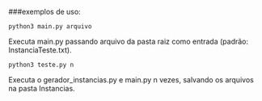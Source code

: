 ###exemplos de uso:

`python3 main.py arquivo `

Executa main.py passando arquivo da pasta raiz como entrada (padrão: InstanciaTeste.txt).

`python3 teste.py n`

Executa o gerador_instancias.py e main.py n vezes, salvando os arquivos na pasta Instancias.
